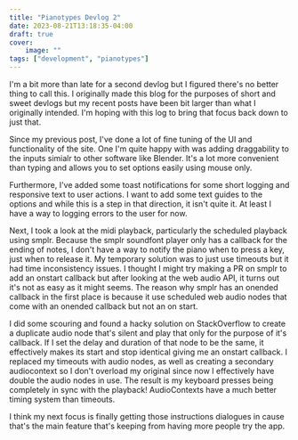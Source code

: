 ```yaml
---
title: "Pianotypes Devlog 2"
date: 2023-08-21T13:18:35-04:00
draft: true
cover:
    image: ""
tags: ["development", "pianotypes"]
---
```


I'm a bit more than late for a second devlog but I figured there's no better thing to call this. I originally made this blog for the purposes of short and sweet devlogs but my recent posts have been bit larger than what I originally intended. I'm hoping with this log to bring that focus back down to just that.

Since my previous post, I've done a lot of fine tuning of the UI and functionality of the site. One I'm quite happy with was adding draggability to the inputs simialr to other software like Blender. It's a lot more convenient than typing and allows you to set options easily using mouse only.

Furthermore, I've added some toast notifications for some short logging and responsive text to user actions. I want to add some text guides to the options and while this is a step in that direction, it isn't quite it. At least I have a way to logging errors to the user for now.

Next, I took a look at the midi playback, particularly the scheduled playback using smplr. Because the smplr soundfont player only has a callback for the ending of notes, I don't have a way to notify the piano when to press a key, just when to release it. My temporary solution was to just use timeouts but it had time inconsistency issues. I thought I might try making a PR on smplr to add an onstart callback but after looking at the web audio API, it turns out it's not as easy as it might seems. The reason why smplr has an onended callback in the first place is because it use scheduled web audio nodes that come with an onended callback but not an on start.

I did some scouring and found a hacky solution on StackOverflow to create a duplicate audio node that's silent and play that only for the purpose of it's callback. If I set the delay and duration of that node to be the same, it effectively makes its start and stop identical giving me an onstart callback. I replaced my timeouts with audio nodes, as well as creating a secondary audiocontext so I don't overload my original since now I effectively have double the audio nodes in use. The result is my keyboard presses being completely in sync with the playback! AudioContexts have a much better timing system than timeouts.

I think my next focus is finally getting those instructions dialogues in cause that's the main feature that's keeping from having more people try the app.